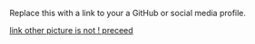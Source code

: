 Replace this with a link to your a GitHub or social media profile. 

[link other picture is not ! preceed](www.github.com)
